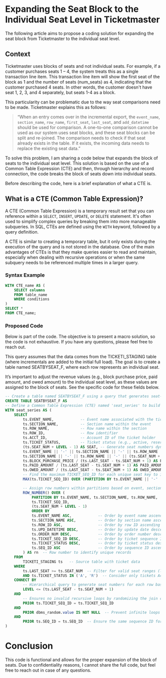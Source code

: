 # Expanding the Seat Block to the Individual Seat Level in Ticketmaster

The following article aims to propose a coding solution for expanding the seat block from Ticketmaster to the individual seat level.

## Context

Ticketmaster uses blocks of seats and not individual seats. For example, if a customer purchases seats 1 – 4, the system treats this as a single transaction line item. This transaction line item will show the first seat of the block as 1 and the number of seats (num_seats) as 4, indicating that the customer purchased 4 seats. In other words, the customer doesn't have seat 1, 2, 3, and 4 separately, but seats 1-4 as a block.

This particularity can be problematic due to the way seat comparisons need to be made. Ticketmaster explains this as follows: 

> “When an entry comes over in the incremental export, the `event_name`, `section_name`, `row_name`, `first_seat`, `last_seat`, and `add_datetime` should be used for comparison. A one-to-one comparison cannot be used as our system uses seat blocks, and these seat blocks can be split and re-joined. The comparison needs to check if that seat already exists in the table. If it exists, the incoming data needs to replace the existing seat data.”

To solve this problem, I am sharing a code below that expands the block of seats to the individual seat level. This solution is based on the use of a Common Table Expression (CTE) and then, through hierarchy and record connection, the code breaks the block of seats down into individual seats.

Before describing the code, here is a brief explanation of what a CTE is.

## What is a CTE (Common Table Expression)?

A CTE (Common Table Expression) is a temporary result set that you can reference within a `SELECT`, `INSERT`, `UPDATE`, or `DELETE` statement. It's often used to simplify complex queries by breaking them into more manageable subqueries. In SQL, CTEs are defined using the `WITH` keyword, followed by a query definition.

A CTE is similar to creating a temporary table, but it only exists during the execution of the query and is not stored in the database. One of the main advantages of CTEs is that they make queries easier to read and maintain, especially when dealing with recursive operations or when the same subquery needs to be referenced multiple times in a larger query.

### Syntax Example

```sql
WITH CTE_name AS (
    SELECT columns
    FROM table_name
    WHERE conditions
)
SELECT *
FROM CTE_name;
```

### Proposed Code
Below is part of the code. The objective is to present a macro solution, so the code is not exhaustive. If you have any questions, please feel free to reach out.

This query assumes that the data comes from the TICKETI_STAGING table (where incrementals are added to the initial full load). The goal is to create a table named SEATBYSEAT_F, where each row represents an individual seat.

It’s important to adjust the revenue values (e.g., block purchase price, paid amount, and owed amount) to the individual seat level, as these values are assigned to the block of seats. See the specific code for these fields below.

```sql
-- Create a table named SEATBYSEAT_F using a query that generates seat-level ticket data
CREATE TABLE SEATBYSEAT_F AS
-- Define a Common Table Expression (CTE) named 'seat_series' to build seat-specific data
WITH seat_series AS (
    SELECT 
        ts.EVENT_NAME,            -- Event name associated with the ticket
        ts.SECTION_NAME,          -- Section name within the event
        ts.ROW_NAME,              -- Row name within the section
        ts.ROW_ID,                -- Row identifier
        ts.ACCT_ID,               -- Account ID of the ticket holder
        ts.TICKET_STATUS,         -- Ticket status (e.g., active, reserved)
        (ts.SEAT_NUM + LEVEL - 1) AS SEAT, -- Generate seat numbers dynamically based on hierarchical level
        ts.EVENT_NAME || '-' || ts.SECTION_NAME || '-' || ts.ROW_NAME || '-' || (ts.SEAT_NUM + LEVEL - 1) AS KEY,  -- Create a unique key for each seat using event, section, row, and seat number
        ts.SECTION_NAME || '-' || ts.ROW_NAME || '-' || (ts.SEAT_NUM + LEVEL - 1) AS KEY_SEAT, 
        ts.BLOCK_PURCHASE_PRICE / (ts.LAST_SEAT - ts.SEAT_NUM + 1) AS PURCHASE_PRICE,  -- Calculate the purchase price per seat by dividing the total block purchase price by the number of seats
        ts.PAID_AMOUNT / (ts.LAST_SEAT - ts.SEAT_NUM + 1) AS PAID_AMOUNT,           -- Paid amount from TICKETI_STAGING
        ts.OWED_AMOUNT / (ts.LAST_SEAT - ts.SEAT_NUM + 1) AS OWED_AMOUNT,           -- Owed amount from TICKETI_STAGING
        -- Find the maximum TICKET_SEQ_ID for each unique seat key to identify the most recent record
        MAX(ts.TICKET_SEQ_ID) OVER (PARTITION BY ts.EVENT_NAME || '-' || ts.SECTION_NAME || ts.ROW_NAME || '-' || (ts.SEAT_NUM + LEVEL - 1)) AS max_TICKET_SEQ_ID,

        -- Assign row numbers within partitions based on event, section, row, and seat number
        ROW_NUMBER() OVER (
            PARTITION BY ts.EVENT_NAME, ts.SECTION_NAME, ts.ROW_NAME, 
            ts.TICKET_SEQ_ID, 
            (ts.SEAT_NUM + LEVEL - 1) 
            ORDER BY 
            ts.EVENT_NAME ASC,            -- Order by event name ascending
            ts.SECTION_NAME ASC,          -- Order by section name ascending
            ts.ROW_ID ASC,                -- Order by row ID ascending
            ts.UPD_DATETIME DESC,         -- Order by update date descending (latest first)
            ts.ORDER_NUM DESC,            -- Order by order number descending
            ts.TICKET_SEQ_ID DESC,        -- Order by ticket sequence ID descending
            ts.TICKET_STATUS DESC,        -- Order by ticket status descending
            ts.SEQ_ID ASC                 -- Order by sequence ID ascending
        ) AS rn  -- Row number to identify unique records
    FROM 
        TICKETI_STAGING ts   -- Source table with ticket data
    WHERE 
        ts.LAST_SEAT >= ts.SEAT_NUM  -- Filter for valid seat ranges (last seat is greater than or equal to the first)
        AND ts.TICKET_STATUS IN ('A', 'R')  -- Consider only tickets Active (A) or Return (R). Exchange status (T) is not considered in this solution.
    CONNECT BY 
        -- Hierarchical query to generate seat numbers for each row based on the seat range
        LEVEL <= (ts.LAST_SEAT - ts.SEAT_NUM + 1)
    AND 
        -- Ensures no invalid recursive loops by randomizing the join condition
        PRIOR ts.TICKET_SEQ_ID = ts.TICKET_SEQ_ID 
    AND 
        PRIOR dbms_random.value IS NOT NULL  -- Prevent infinite loops with random values
    AND 
        PRIOR ts.SEQ_ID = ts.SEQ_ID  -- Ensure the same sequence ID for the hierarchy
)
```
# Conclusion

This code is functional and allows for the proper expansion of the block of seats. Due to confidentiality reasons, I cannot share the full code, but feel free to reach out in case of any questions.
